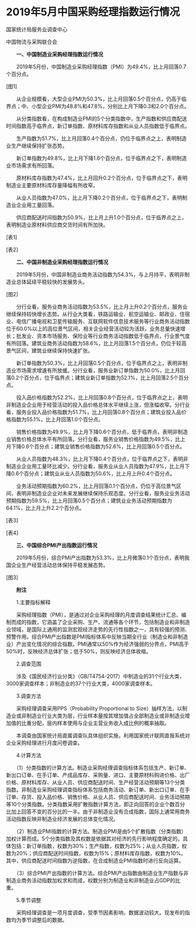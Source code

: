 # 2019年5月中国采购经理指数运行情况

国家统计局服务业调查中心

中国物流与采购联合会

　　**一、中国制造业采购经理指数运行情况**

　　2019年5月份，中国制造业采购经理指数（PMI）为49.4%，比上月回落0.7个百分点。

\[图1\]

　　从企业规模看，大型企业PMI为50.3%，比上月回落0.5个百分点，仍高于临界点；中、小型企业PMI为48.8%和47.8%，分别比上月下降0.3和2.0个百分点。

　　从分类指数看，在构成制造业PMI的5个分类指数中，生产指数和供应商配送时间指数高于临界点，新订单指数、原材料库存指数和从业人员指数低于临界点。

　　生产指数为51.7%，比上月回落0.4个百分点，仍位于临界点之上，表明制造业生产继续保持扩张态势。

　　新订单指数为49.8%，比上月下降1.6个百分点，位于临界点之下，表明制造业市场需求有所回落。

　　原材料库存指数为47.4%，比上月回升0.2个百分点，位于临界点之下，表明制造业主要原材料库存量降幅有所收窄。

　　从业人员指数为47.0%，比上月下降0.2个百分点，位于临界点之下，表明制造业企业用工量回落。

　　供应商配送时间指数为50.9%，比上月上升1.0个百分点，位于临界点之上，表明制造业原材料供应商交货时间有所加快。

\[表1\]

\[表2\]

　　**二、中国非制造业采购经理指数运行情况**

　　2019年5月份，中国非制造业商务活动指数为54.3%，与上月持平，表明非制造业总体延续平稳较快的发展势头。

\[图2\]

　　分行业看，服务业商务活动指数为53.5%，比上月上升0.2个百分点，服务业继续保持较快增长态势。从行业大类看，铁路运输业、航空运输业、邮政业、住宿业、电信广播电视和卫星传输服务、互联网软件信息技术服务等行业商务活动指数位于60.0%以上的高位景气区间，相关企业经营活动较为活跃，业务总量快速增长；批发业、资本市场服务、保险业等行业商务活动指数低于临界点，行业景气度有所回落。建筑业商务活动指数为58.6%，比上月回落1.5个百分点，仍位于较高景气区间，建筑业继续保持快速扩张。

　　新订单指数为50.3%，比上月回落0.5个百分点，位于临界点之上，表明非制造业市场需求增速有所放缓。分行业看，服务业新订单指数为50.0%，比上月回落0.2个百分点，位于临界点；建筑业新订单指数为52.1%，比上月回落2.5个百分点。

　　投入品价格指数为52.2%，比上月回落0.8个百分点，位于临界点之上，表明非制造业企业用于经营活动的投入品价格总体水平继续上涨，但涨幅收窄。分行业看，服务业投入品价格指数为51.7%，比上月回落0.8个百分点；建筑业投入品价格指数为55.1%，比上月回落1.0个百分点。

　　销售价格指数为49.9%，比上月下降0.6个百分点，低于临界点，表明非制造业销售价格总体水平有所回落。分行业看，服务业销售价格指数为49.5%，比上月下降0.6个百分点；建筑业销售价格指数为52.6%，比上月回落0.5个百分点。

　　从业人员指数为48.3%，比上月下降0.4个百分点，位于临界点之下，表明非制造业企业用工量环比减少。分行业看，服务业从业人员指数为47.9%，比上月下降0.6个百分点；建筑业从业人员指数为50.6%，比上月上升0.4个百分点。

　　业务活动预期指数为60.2%，比上月回落0.1个百分点，仍位于高位景气区间，表明非制造业企业对未来发展继续保持乐观态度。分行业看，服务业业务活动预期指数为59.5%，比上月回落0.5个百分点；建筑业业务活动预期指数为64.1%，比上月上升2.2个百分点。

\[表3\]

\[表4\]

　　**三、中国综合****PMI****产出指数运行情况**

　　2019年5月份，综合PMI产出指数为53.3%，比上月微落0.1个百分点，表明我国企业生产经营活动总体保持平稳发展态势。

\[图3\]

　　**附注**

　　1.主要指标解释

　　采购经理指数（PMI），是通过对企业采购经理的月度调查结果统计汇总、编制而成的指数，它涵盖了企业采购、生产、流通等各个环节，包括制造业和非制造业领域，是国际上通用的监测宏观经济走势的先行性指数之一，具有较强的预测、预警作用。综合PMI产出指数是PMI指标体系中反映当期全行业（制造业和非制造业）产出变化情况的综合指数。PMI通常以50%作为经济强弱的分界点，PMI高于50%时，反映经济总体扩张；低于50%，则反映经济总体收缩。

　　2.调查范围

　　涉及《国民经济行业分类》（GB/T4754-2017）中制造业的31个行业大类，3000家调查样本；非制造业的37个行业大类，4000家调查样本。

　　3.调查方法

　　采购经理调查采用PPS（Probability Proportional to Size）抽样方法，以制造业或非制造业行业大类为层，行业样本量按其增加值占全部制造业或非制造业增加值的比重分配，层内样本使用与企业主营业务收入成比例的概率抽取。

　　本调查由国家统计局直属调查队具体组织实施，利用国家统计联网直报系统对企业采购经理进行月度问卷调查。

　　4.计算方法

　　（1）分类指数的计算方法。制造业采购经理调查指标体系包括生产、新订单、新出口订单、在手订单、产成品库存、采购量、进口、主要原材料购进价格、出厂价格、原材料库存、从业人员、供应商配送时间、生产经营活动预期等13个分类指数。非制造业采购经理调查指标体系包括商务活动、新订单、新出口订单、在手订单、存货、投入品价格、销售价格、从业人员、供应商配送时间、业务活动预期等10个分类指数。分类指数采用扩散指数计算方法，即正向回答的企业个数百分比加上回答不变的百分比的一半。由于非制造业没有合成指数，国际上通常用商务活动指数反映非制造业经济发展的总体变化情况。

　　（2）制造业PMI指数的计算方法。制造业PMI是由5个扩散指数（分类指数）加权计算而成。5个分类指数及其权数是依据其对经济的先行影响程度确定的。具体包括：新订单指数，权数为30%；生产指数，权数为25%；从业人员指数，权数为20%；供应商配送时间指数，权数为15%；原材料库存指数，权数为10%。其中，供应商配送时间指数为逆指数，在合成制造业PMI指数时进行反向运算。

　　（3）综合PMI产出指数的计算方法。综合PMI产出指数由制造业生产指数与非制造业商务活动指数加权求和而成，权数分别为制造业和非制造业占GDP的比重。

　　5.季节调整

　　采购经理调查是一项月度调查，受季节因素影响，数据波动较大。现发布的指数均为季节调整后的数据。 